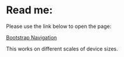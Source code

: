 # Read me:

Please use the link below to open the page:

[Bootstrap Navigation](https://github.com/haimei-zhang/bootstrap-navigation-example/)

This works on different scales of device sizes.